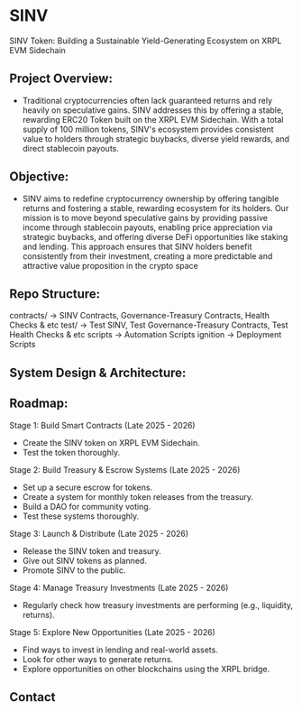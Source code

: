 # SINV
SINV Token: Building a Sustainable Yield-Generating Ecosystem on XRPL EVM Sidechain

## Project Overview:
- Traditional cryptocurrencies often lack guaranteed returns and rely heavily on speculative gains. SINV addresses this by offering a stable, rewarding ERC20 Token built on the XRPL EVM Sidechain. With a total supply of 100 million tokens, SINV's ecosystem provides consistent value to holders through strategic buybacks, diverse yield rewards, and direct stablecoin payouts. 

## Objective:
- SINV aims to redefine cryptocurrency ownership by offering tangible returns and fostering a stable, rewarding ecosystem for its holders. Our mission is to move beyond speculative gains by providing passive income through stablecoin payouts, enabling price appreciation via strategic buybacks, and offering diverse DeFi opportunities like staking and lending. This approach ensures that SINV holders benefit consistently from their investment, creating a more predictable and attractive value proposition in the crypto space

## Repo Structure: 
contracts/   &rarr; SINV Contracts, Governance-Treasury Contracts, Health Checks & etc
test/  &rarr; Test SINV, Test Governance-Treasury Contracts, Test Health Checks & etc
scripts &rarr; Automation Scripts
ignition &rarr; Deployment Scripts

## System Design & Architecture: 

## Roadmap: 
Stage 1: Build Smart Contracts (Late 2025 - 2026)
- Create the SINV token on XRPL EVM Sidechain.
- Test the token thoroughly.

Stage 2: Build Treasury & Escrow Systems (Late 2025 - 2026)
- Set up a secure escrow for tokens.
- Create a system for monthly token releases from the treasury.
- Build a DAO for community voting.
- Test these systems thoroughly.

Stage 3: Launch & Distribute (Late 2025 - 2026)
- Release the SINV token and treasury.
- Give out SINV tokens as planned.
- Promote SINV to the public.

Stage 4: Manage Treasury Investments (Late 2025 - 2026)
- Regularly check how treasury investments are performing (e.g., liquidity, returns).

Stage 5: Explore New Opportunities (Late 2025 - 2026)
- Find ways to invest in lending and real-world assets.
- Look for other ways to generate returns.
- Explore opportunities on other blockchains using the XRPL bridge.

## Contact
